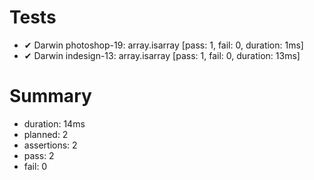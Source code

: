 # Tests

- ✔ Darwin photoshop-19: array.isarray [pass: 1, fail: 0, duration: 1ms]
- ✔ Darwin indesign-13: array.isarray [pass: 1, fail: 0, duration: 13ms]

# Summary

- duration: 14ms
- planned: 2
- assertions: 2
- pass: 2
- fail: 0

